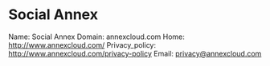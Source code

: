 
# Social Annex

Name: Social Annex
Domain: annexcloud.com
Home: http://www.annexcloud.com/
Privacy_policy: http://www.annexcloud.com/privacy-policy
Email: privacy@annexcloud.com
